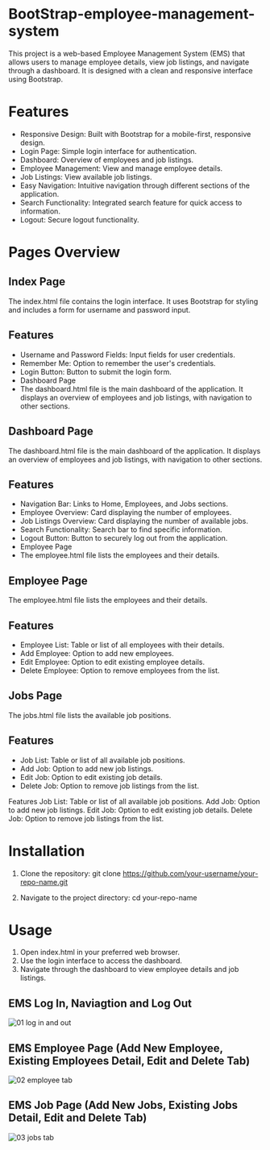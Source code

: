 # BootStrap-employee-management-system
This project is a web-based Employee Management System (EMS) that allows users to manage employee details, view job listings, and navigate through a dashboard. It is designed with a clean and responsive interface using Bootstrap.

# Features
- Responsive Design: Built with Bootstrap for a mobile-first, responsive design.
- Login Page: Simple login interface for authentication.
- Dashboard: Overview of employees and job listings.
- Employee Management: View and manage employee details.
- Job Listings: View available job listings.
- Easy Navigation: Intuitive navigation through different sections of the application.
- Search Functionality: Integrated search feature for quick access to information.
- Logout: Secure logout functionality.

# Pages Overview

## Index Page

The index.html file contains the login interface. It uses Bootstrap for styling and includes a form for username and password input.

## Features
- Username and Password Fields: Input fields for user credentials.
- Remember Me: Option to remember the user's credentials.
- Login Button: Button to submit the login form.
- Dashboard Page
- The dashboard.html file is the main dashboard of the application. It displays an overview of employees and job listings, with navigation to other sections.

## Dashboard Page
The dashboard.html file is the main dashboard of the application. It displays an overview of employees and job listings, with navigation to other sections.

## Features
- Navigation Bar: Links to Home, Employees, and Jobs sections.
- Employee Overview: Card displaying the number of employees.
- Job Listings Overview: Card displaying the number of available jobs.
- Search Functionality: Search bar to find specific information.
- Logout Button: Button to securely log out from the application.
- Employee Page
- The employee.html file lists the employees and their details.

## Employee Page
The employee.html file lists the employees and their details.

## Features
- Employee List: Table or list of all employees with their details.
- Add Employee: Option to add new employees.
- Edit Employee: Option to edit existing employee details.
- Delete Employee: Option to remove employees from the list.

## Jobs Page
The jobs.html file lists the available job positions.

## Features
- Job List: Table or list of all available job positions.
- Add Job: Option to add new job listings.
- Edit Job: Option to edit existing job details.
- Delete Job: Option to remove job listings from the list.

Features
Job List: Table or list of all available job positions.
Add Job: Option to add new job listings.
Edit Job: Option to edit existing job details.
Delete Job: Option to remove job listings from the list.

# Installation
1. Clone the repository:
   git clone https://github.com/your-username/your-repo-name.git

2. Navigate to the project directory:
   cd your-repo-name

# Usage
1. Open index.html in your preferred web browser.
2. Use the login interface to access the dashboard.
3. Navigate through the dashboard to view employee details and job listings.

## EMS Log In, Naviagtion and Log Out 
![01 log in and out](https://github.com/user-attachments/assets/757650d7-b39c-407d-89b8-fa346edbc4d2)

## EMS Employee Page (Add New Employee, Existing Employees Detail, Edit and Delete Tab)
![02 employee tab](https://github.com/user-attachments/assets/4484778e-e73a-4d88-b7cd-8ef1f490b3e0)

## EMS Job Page (Add New Jobs, Existing Jobs Detail, Edit and Delete Tab)
![03 jobs tab](https://github.com/user-attachments/assets/220357b7-33b2-40a4-9cf0-2200589334fa)
